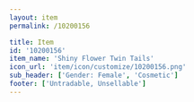 ```yaml
---
layout: item
permalink: /10200156

title: Item
id: '10200156'
item_name: 'Shiny Flower Twin Tails'
icon_url: 'item/icon/customize/10200156.png'
sub_header: ['Gender: Female', 'Cosmetic']
footer: ['Untradable, Unsellable']
---
```


